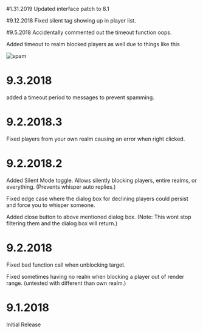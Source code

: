 #1.31.2019
Updated interface patch to 8.1

#9.12.2018
Fixed silent tag showing up in player list.

#9.5.2018 
Accidentally commented out the timeout function oops. 

Added timeout to realm blocked players as well due to things like this

![spam](https://i.imgur.com/FAnrgNt.png)

# 9.3.2018
added a timeout period to messages to prevent spamming.

# 9.2.2018.3
Fixed players from your own realm causing an error when right clicked.

# 9.2.2018.2
Added Silent Mode toggle. Allows silently blocking players, entire realms, or everything. (Prevents whisper auto replies.)

Fixed edge case where the dialog box for declining players could persist and force you to whisper someone.

Added close button to above mentioned dialog box. (Note: This wont stop filtering them and the dialog box will return.)

# 9.2.2018
Fixed bad function call when unblocking target.

Fixed sometimes having no realm when blocking a player out of render range. (untested with different than own realm.)

# 9.1.2018
Initial Release